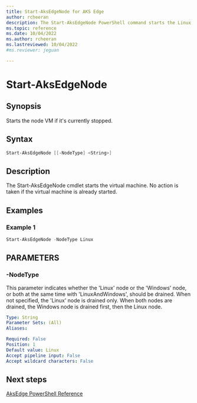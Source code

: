 ```yaml
---
title: Start-AksEdgeNode for AKS Edge
author: rcheeran
description: The Start-AksEdgeNode PowerShell command starts the Linux node VM 
ms.topic: reference
ms.date: 10/04/2022
ms.author: rcheeran 
ms.lastreviewed: 10/04/2022
#ms.reviewer: jeguan

---
```



# Start-AksEdgeNode

## Synopsis

Starts the node VM if it's currently stopped.

## Syntax

```powershell
Start-AksEdgeNode [[-NodeType] <String>]
```

## Description

The Start-AksEdgeNode cmdlet starts the virtual machine.
No action is taken if the virtual machine is already started.

## Examples

### Example 1
```powershell
Start-AksEdgeNode -NodeType Linux
```

## PARAMETERS

### -NodeType

This parameter indicates whether the 'Linux' node or the 'Windows' node, or both at the same time with
'LinuxAndWindows', should be drained.
When not specified, the 'Linux' node is drained only.
When both nodes are drained, the Windows node is drained first, then the Linux node.

```yaml
Type: String
Parameter Sets: (All)
Aliases:

Required: False
Position: 1
Default value: Linux
Accept pipeline input: False
Accept wildcard characters: False
```

## Next steps

[AksEdge PowerShell Reference](./index.md)
